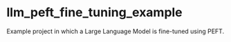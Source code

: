 # llm_peft_fine_tuning_example
Example project in which a Large Language Model is fine-tuned using PEFT.
